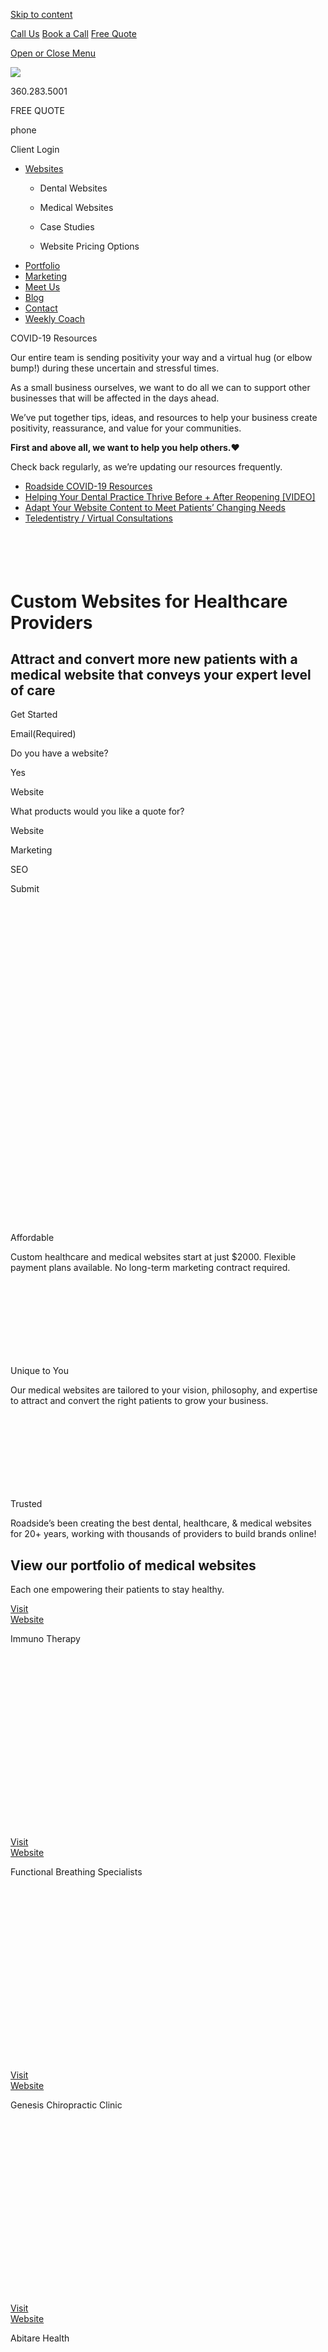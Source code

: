 <a href="#content" class="skip-link screen-reader-text">Skip to content</a>

[ Call Us](tel:360-283-5001) [ Book a Call](https://app.hubspot.com/meetings/angela330) <a href="#gformpop18" class="popup-inline"><em></em> <span>Free Quote</span></a>

<a href="#sidr-main" id="responsive-menu-button"><em></em> <em></em> <span class="sr-only">Open or Close Menu</span></a> <a href="/" class="ga-logo"></a>

<a href="/" class="logo-link rsdm-logo"><img src="https://s3-us-west-2.amazonaws.com/s.cdpn.io/88150/rsdm-logo_copy.svg" /></a>

360.283.5001

FREE QUOTE

phone

<span class="sr-only">Client Login</span>

<a href="/" class="ga-logo"></a>

-   <a href="https://www.roadsidedentalmarketing.com/services/websites/" class="menu-image-title-after"><span class="menu-image-title">Websites</span></a>
    -   <a href="https://www.roadsidedentalmarketing.com/services/websites/dental/" class="menu-image-title-after"></a>

        <span class="menu-image-title">Dental Websites</span>
    -   <span id="menu-item-52489"><a href="https://www.roadsidedentalmarketing.com/services/websites/medical/" class="menu-image-title-after"></a></span>

        <span class="menu-image-title">Medical Websites</span>
    -   <a href="https://www.roadsidedentalmarketing.com/portfolio/case-studies/" class="menu-image-title-after"></a>

        <span class="menu-image-title">Case Studies</span>
    -   <a href="https://www.roadsidedentalmarketing.com/website-pricing/" class="menu-image-title-after"></a>

        <span class="menu-image-title">Website Pricing Options</span>
-   <a href="https://www.roadsidedentalmarketing.com/portfolio/" class="menu-image-title-after"><span class="menu-image-title">Portfolio</span></a>
-   <a href="https://www.roadsidedentalmarketing.com/services/marketing/" class="menu-image-title-after"><span class="menu-image-title">Marketing</span></a>
-   <a href="https://www.roadsidedentalmarketing.com/meet-the-team/" class="menu-image-title-after"><span class="menu-image-title">Meet Us</span></a>
-   <a href="https://www.roadsidedentalmarketing.com/blog/" class="menu-image-title-after"><span class="menu-image-title">Blog</span></a>
-   <a href="https://www.roadsidedentalmarketing.com/contact/" class="menu-image-title-after"><span class="menu-image-title">Contact</span></a>
-   <a href="https://www.roadsidedentalmarketing.com/services/marketing/weekly-coach/" class="menu-image-title-after"><span class="menu-image-title">Weekly Coach</span></a>

COVID-19 Resources

Our entire team is sending positivity your way and a virtual hug (or elbow bump!) during these uncertain and stressful times.

As a small business ourselves, we want to do all we can to support other businesses that will be affected in the days ahead.

We’ve put together tips, ideas, and resources to help your business create positivity, reassurance, and value for your communities.

**First and above all, we want to help you help others.**❤️

Check back regularly, as we’re updating our resources frequently.

-   [Roadside COVID-19 Resources](https://www.roadsidedentalmarketing.com/blog/covid-resources-for-dental/)
-   [Helping Your Dental Practice Thrive Before + After Reopening \[VIDEO\]](https://www.roadsidedentalmarketing.com/blog/thrive-after-reopening/)
-   [Adapt Your Website Content to Meet Patients’ Changing Needs](https://www.roadsidedentalmarketing.com/blog/adapt-website-content/)
-   [Teledentistry / Virtual Consultations](https://www.roadsidedentalmarketing.com/promo/teledentistry/)

[<img src="data:image/svg+xml;nitro-empty-id=NDIyOjI5MA==-1;base64,PHN2ZyB2aWV3Qm94PSIwIDAgNjk1IDc1IiB3aWR0aD0iNjk1IiBoZWlnaHQ9Ijc1IiB4bWxucz0iaHR0cDovL3d3dy53My5vcmcvMjAwMC9zdmciPjwvc3ZnPg==" title="Roadside Healthcare Marketing" alt="Roadside Healthcare Marketing Logo" id="NDIyOjI5MA==-1" class="et_pb_image_standard_0 nitro-lazy" />](https://www.roadsidedentalmarketing.com/)

**Custom Websites for Healthcare Providers**
============================================

Attract and convert more new patients with a medical website that conveys your expert level of care
---------------------------------------------------------------------------------------------------

Get Started

Email<span class="gfield_required"><span class="gfield_required gfield_required_text">(Required)</span></span>

Do you have a website?

Yes

Website

What products would you like a quote for?

Website

Marketing

SEO

Submit

<img src="data:image/svg+xml;nitro-empty-id=NDgyOjI2Mg==-1;base64,PHN2ZyB2aWV3Qm94PSIwIDAgNjAwIDQ2OCIgd2lkdGg9IjYwMCIgaGVpZ2h0PSI0NjgiIHhtbG5zPSJodHRwOi8vd3d3LnczLm9yZy8yMDAwL3N2ZyI+PC9zdmc+" title="functional-breathing-specialists-medical-website-preview" id="NDgyOjI2Mg==-1" class="nitro-lazy" />

<img src="data:image/svg+xml;nitro-empty-id=NTA0OjE1Mw==-1;base64,PHN2ZyB2aWV3Qm94PSIwIDAgMTIwIDEyMCIgd2lkdGg9IjEyMCIgaGVpZ2h0PSIxMjAiIHhtbG5zPSJodHRwOi8vd3d3LnczLm9yZy8yMDAwL3N2ZyI+PC9zdmc+" alt="Affordable " id="NTA0OjE1Mw==-1" class="nitro-lazy" />

Affordable

Custom healthcare and medical websites start at just $2000. Flexible payment plans available. No long-term marketing contract required.

<img src="data:image/svg+xml;nitro-empty-id=NTIzOjE0OQ==-1;base64,PHN2ZyB2aWV3Qm94PSIwIDAgMTIwIDEyMCIgd2lkdGg9IjEyMCIgaGVpZ2h0PSIxMjAiIHhtbG5zPSJodHRwOi8vd3d3LnczLm9yZy8yMDAwL3N2ZyI+PC9zdmc+" id="NTIzOjE0OQ==-1" class="nitro-lazy" />

Unique to You

Our medical websites are tailored to your vision, philosophy, and expertise to attract and convert the right patients to grow your business.

<img src="data:image/svg+xml;nitro-empty-id=NTQyOjE0Mg==-1;base64,PHN2ZyB2aWV3Qm94PSIwIDAgMTIwIDEyMCIgd2lkdGg9IjEyMCIgaGVpZ2h0PSIxMjAiIHhtbG5zPSJodHRwOi8vd3d3LnczLm9yZy8yMDAwL3N2ZyI+PC9zdmc+" id="NTQyOjE0Mg==-1" class="nitro-lazy" />

Trusted

Roadside’s been creating the best dental, healthcare, & medical websites for 20+ years, working with thousands of providers to build brands online!

View our portfolio of medical websites
--------------------------------------

Each one empowering their patients to stay healthy.

<a href="https://www.immunotherapymx.com/" class="link"><em></em> Visit<br />
Website</a>

Immuno Therapy

<img src="data:image/svg+xml;nitro-empty-id=NTkzOjE4NQ==-1;base64,PHN2ZyB2aWV3Qm94PSIwIDAgNTAwIDI4MCIgd2lkdGg9IjUwMCIgaGVpZ2h0PSIyODAiIHhtbG5zPSJodHRwOi8vd3d3LnczLm9yZy8yMDAwL3N2ZyI+PC9zdmc+" alt="Preview image of Immuno Therapy&#39;s new medical website." id="NTkzOjE4NQ==-1" class="nitro-lazy" />

<a href="https://www.functionalbreathingspecialists.com/" class="link"><em></em> Visit<br />
Website</a>

Functional Breathing Specialists

<img src="data:image/svg+xml;nitro-empty-id=NjA5OjIyMA==-1;base64,PHN2ZyB2aWV3Qm94PSIwIDAgNTAwIDI4MCIgd2lkdGg9IjUwMCIgaGVpZ2h0PSIyODAiIHhtbG5zPSJodHRwOi8vd3d3LnczLm9yZy8yMDAwL3N2ZyI+PC9zdmc+" alt="Preview image of Functional Breathing Specialists&#39; new medical website." id="NjA5OjIyMA==-1" class="nitro-lazy" />

<a href="https://www.genesischiroclinic.com/" class="link"><em></em> Visit<br />
Website</a>

Genesis Chiropractic Clinic

<img src="data:image/svg+xml;nitro-empty-id=NjI1OjE5Ng==-1;base64,PHN2ZyB2aWV3Qm94PSIwIDAgNTAwIDI4MCIgd2lkdGg9IjUwMCIgaGVpZ2h0PSIyODAiIHhtbG5zPSJodHRwOi8vd3d3LnczLm9yZy8yMDAwL3N2ZyI+PC9zdmc+" alt="Preview image of the new medical website of Genesis Chiropractic Clinic." id="NjI1OjE5Ng==-1" class="nitro-lazy" />

<a href="https://www.abitarehealth.com/" class="link"><em></em> Visit<br />
Website</a>

Abitare Health

<img src="data:image/svg+xml;nitro-empty-id=NjQxOjE4NQ==-1;base64,PHN2ZyB2aWV3Qm94PSIwIDAgNTAwIDI4MCIgd2lkdGg9IjUwMCIgaGVpZ2h0PSIyODAiIHhtbG5zPSJodHRwOi8vd3d3LnczLm9yZy8yMDAwL3N2ZyI+PC9zdmc+" alt="Preview image of Abitare Health&#39;s new medical website." id="NjQxOjE4NQ==-1" class="nitro-lazy" />

<a href="https://www.greenhillsoralsurgery.com/" class="link"><em></em> Visit<br />
Website</a>

Green Hills Oral Surgery

<img src="data:image/svg+xml;nitro-empty-id=NjU3OjE5OQ==-1;base64,PHN2ZyB2aWV3Qm94PSIwIDAgNTUwIDMwOSIgd2lkdGg9IjU1MCIgaGVpZ2h0PSIzMDkiIHhtbG5zPSJodHRwOi8vd3d3LnczLm9yZy8yMDAwL3N2ZyI+PC9zdmc+" alt="Preview image of Green Hills Oral Surgery’s new responsive dental website." id="NjU3OjE5OQ==-1" class="nitro-lazy" />

<a href="https://www.elgrullonaturista.com.mx/" class="link"><em></em> Visit<br />
Website</a>

El Grullo Naturista

<img src="data:image/svg+xml;nitro-empty-id=NjczOjE4NQ==-1;base64,PHN2ZyB2aWV3Qm94PSIwIDAgNTAwIDI4MCIgd2lkdGg9IjUwMCIgaGVpZ2h0PSIyODAiIHhtbG5zPSJodHRwOi8vd3d3LnczLm9yZy8yMDAwL3N2ZyI+PC9zdmc+" alt="Preview image of the new medical website of El Grullo Naturista." id="NjczOjE4NQ==-1" class="nitro-lazy" />

Custom websites for chiropractors, holistic healthcare providers, naturopathic doctors, functional medicine providers, wellness coaches, concierge medicine, nutritionists, physical therapists, fitness coaches, personal trainers, and more.

Frequently Asked Questions

<img src="data:image/svg+xml;nitro-empty-id=NzA5OjI4Mg==-1;base64,PHN2ZyB2aWV3Qm94PSIwIDAgODAwIDc1MCIgd2lkdGg9IjgwMCIgaGVpZ2h0PSI3NTAiIHhtbG5zPSJodHRwOi8vd3d3LnczLm9yZy8yMDAwL3N2ZyI+PC9zdmc+" title="Get the answers to these frequently asked questions!" alt="A graphic of our clients&#39; medical websites" id="NzA5OjI4Mg==-1" class="nitro-lazy" />

-   <span class="accordion-title active">How much do your medical websites cost?</span>
    Custom healthcare websites start at $2000 and go up from there depending on your individual needs, goals, and local area. We also offer easy, no-stress 0% interest payment plans for 12 or 24 months.

-   <span class="accordion-title">How long does the process take? How much work do I need to do?</span>
    We pride ourselves on making the website process as EASY and painless as possible (you’re busy running a dental practice, after all)! Once we’ve received everything we need from you, your website will be ready in 6-8 weeks.
    To learn more, watch this <span class="video-image-preview mfp-iframe video-link gb-video is-external-link">60-second video</span> where our Website Project Manager Lori describes the entire process.

-   <span class="accordion-title">Do I have to sign up for a long-term marketing contract?</span>
    Nope! We do offer marketing packages, and we’re happy to discuss them with you, but you are not required to sign up for anything extra unless you want to.

<a href="#form" class="scrollto color-whitei btn-standard medium solid-style-secondary solid-style-hv-primary"><span>Request a quote</span></a>

<img src="data:image/svg+xml;nitro-empty-id=NzYwOjE4NA==-1;base64,PHN2ZyB2aWV3Qm94PSIwIDAgMzUwIDM1MCIgd2lkdGg9IjM1MCIgaGVpZ2h0PSIzNTAiIHhtbG5zPSJodHRwOi8vd3d3LnczLm9yZy8yMDAwL3N2ZyI+PC9zdmc+" alt="Dr. Marshall Lavin talking about his new medical website" id="NzYwOjE4NA==-1" class="nitro-lazy" />

### What are real clients saying?

“Marketing or self-promotion is not something that I have ever felt comfortable with. You not only **made the process easy and not intimidating**, I doubt I have felt as well taken care of and actually understood for trying to explain, as you said, ‘my story.’ … What you were able to take away from our conversations and create amazes me… the **website is genuinely beautiful and communicates what I try to be to patients and other providers**.”

**Dr. Marshall Lavin, Actual Client**  
Marshall T. Lavin | [lavinendo.com <span class="sr-only">… Opens in a new window to Dr. Lavin’s website</span>](https://lavinendo.com/)

You focus on getting your patients healthy

We'll take care of the rest.

<img src="data:image/svg+xml;nitro-empty-id=ODAyOjE1Ng==-1;base64,PHN2ZyB2aWV3Qm94PSIwIDAgMTIwIDEyMCIgd2lkdGg9IjEyMCIgaGVpZ2h0PSIxMjAiIHhtbG5zPSJodHRwOi8vd3d3LnczLm9yZy8yMDAwL3N2ZyI+PC9zdmc+" alt="Affordable " id="ODAyOjE1Ng==-1" class="nitro-lazy" />

A team who gets you

The balance of sharing your expertise while avoiding censorship … it’s a struggle. And we get it. That’s why our custom websites help you walk that fine line without sacrificing your expertise and brand.

<img src="data:image/svg+xml;nitro-empty-id=ODIxOjE0NA==-1;base64,PHN2ZyB2aWV3Qm94PSIwIDAgMTIwIDEyMCIgd2lkdGg9IjEyMCIgaGVpZ2h0PSIxMjAiIHhtbG5zPSJodHRwOi8vd3d3LnczLm9yZy8yMDAwL3N2ZyI+PC9zdmc+" id="ODIxOjE0NA==-1" class="nitro-lazy" />

A true partnership

Your website will reflect YOUR values and speak to your audience. We’ll customize your website content to articulate your uniqueness and empower patients to choose you as their healthcare provider.

<img src="data:image/svg+xml;nitro-empty-id=ODQwOjE0Mw==-1;base64,PHN2ZyB2aWV3Qm94PSIwIDAgMTIwIDEyMCIgd2lkdGg9IjEyMCIgaGVpZ2h0PSIxMjAiIHhtbG5zPSJodHRwOi8vd3d3LnczLm9yZy8yMDAwL3N2ZyI+PC9zdmc+" id="ODQwOjE0Mw==-1" class="nitro-lazy" />

Budget-friendly options

Starting at just $1999, our website options for medical doctors are designed to give you exactly what you need to stand out online (without any hidden fees)! Flexible payment options are available!

Why Choose Roadside?

<img src="data:image/svg+xml;nitro-empty-id=ODg1OjI2MQ==-1;base64,PHN2ZyB2aWV3Qm94PSIwIDAgNzkxIDc1OCIgd2lkdGg9Ijc5MSIgaGVpZ2h0PSI3NTgiIHhtbG5zPSJodHRwOi8vd3d3LnczLm9yZy8yMDAwL3N2ZyI+PC9zdmc+" title="Roadside has been helping dental practices since 1999" alt="Collage of the Roadside team" id="ODg1OjI2MQ==-1" class="nitro-lazy" />

We’re Roadside + all we know is healthcare marketing.

-   
    Our team has a combined **85 years of experience** in dental and healthcare fields.

-   
    We know the **challenges you face every day** when trying to market AND manage your practice.

-   
    Every day, we brainstorm, create, and inspire new ways to **make your life easier**.

-   
    We’ve **marketed for healthcare providers** since 1999 (before Google was a verb!).

With 20+ years of experience, we know firsthand what’ll turn website visitors into loyal new patients.

<a href="#form" class="scrollto color-whitei btn-standard medium solid-style-secondary solid-style-hv-primary"><span>Request a quote</span></a>

Prefer to chat right away?

Reserve your spot on Angela's calendar:

Our Location

Roadside Dental Marketing  
1721 Hewitt Ave, Suite 501  
Everett, WA 98201  
Phone: [360.283.5001](tel:360.283.5001)  
Email: <team@roadsidemultimedia.com>

Choose a Language

Select LanguageArabicChinese (Simplified)DutchEnglishFrenchGermanItalianPortugueseRussianSpanish

Our Hours

Monday: 9:00am - 5:00pm  
Tuesday: 9:00am - 5:00pm  
Wednesday: 9:00am - 5:00pm  
Thursday: 9:00am - 5:00pm  
Friday: 9:00am - 5:00pm

Links

-   <span id="menu-item-43387"><a href="https://www.roadsidedentalmarketing.com/portfolio/" class="menu-image-title-after"><span class="menu-image-title">Website Design Portfolio</span></a></span>
-   <span id="menu-item-43386"><a href="https://www.roadsidedentalmarketing.com/services/marketing/" class="menu-image-title-after"><span class="menu-image-title">Services</span></a></span>
-   <span id="menu-item-43383"><a href="https://www.roadsidedentalmarketing.com/meet-the-team/" class="menu-image-title-after"><span class="menu-image-title">Meet Us</span></a></span>
-   <span id="menu-item-17735"><a href="https://www.roadsidedentalmarketing.com/blog/" class="menu-image-title-after"><span class="menu-image-title">Blog</span></a></span>
-   <span id="menu-item-17731"><a href="https://www.roadsidedentalmarketing.com/contact/" class="menu-image-title-after"><span class="menu-image-title">Contact</span></a></span>

### REQUEST A WEBSITE QUOTE

<span class="gform_description"></span>

-   <span id="field_18_1">Name<span class="gfield_required"><span class="gfield_required gfield_required_asterisk">\*</span></span></span>

-   <span id="field_18_10">Phone</span>

-   <span id="field_18_2">Email<span class="gfield_required"><span class="gfield_required gfield_required_asterisk">\*</span></span></span>

-   <span id="field_18_8">Website</span>

-   <span id="field_18_6">Tell us your website goals:</span>

-   <span id="field_18_11">Comments</span>

    This field is for validation purposes and should be left unchanged.

Request a Free Quote

Stay Connected

<a href="https://www.facebook.com/roadsidedentalmktg/" class="sb-link"><em></em><span class="sr-only">Facebook Page (open in new window)</span></a><a href="https://www.linkedin.com/company/roadsidemktg" class="sb-link"><em></em><span class="sr-only">Linkedin Page (open in new window)</span></a><a href="https://twitter.com/roadsidedental" class="sb-link"><em></em><span class="sr-only">Twitter Page (open in new window)</span></a><a href="https://www.youtube.com/roadsidemultimedia" class="sb-link"><em></em><span class="sr-only">YouTube Page (open in new window)</span></a><a href="https://www.pinterest.com/roadsidemktg/" class="sb-link"><em></em><span class="sr-only">Pinterest Page (open in new window)</span></a><a href="https://www.instagram.com/roadsidedental_mktg/" class="sb-link"><em></em><span class="sr-only">Instagram Page (open in new window)</span></a>

<a href="https://www.roadsidedentalmarketing.com/web-accessibility" class="btn-standard medium solid-style-white solid-style-hv-tertiary">Website Accessibility</a>

All rights reserved, Copyright 2020 Roadside Dental Marketing | [Privacy policy](//www.roadsidedentalmarketing.com/privacy-policy/) | [Sitemap](//www.roadsidedentalmarketing.com/sitemap/) | [Website Design](//www.roadsidedentalmarketing.com) by Roadside Dental Marketing

<a href="#page" class="js-trigger top no-text-link no-external-link-indicator"><span class="screen-reader-text"></span></a>

<img src="https://px.ads.linkedin.com/collect/?pid=1697690&amp;fmt=gif" width="1" height="1" />

<img src="https://www.facebook.com/tr?id=728145707266545&amp;ev=PageView&amp;noscript=1" width="1" height="1" />
